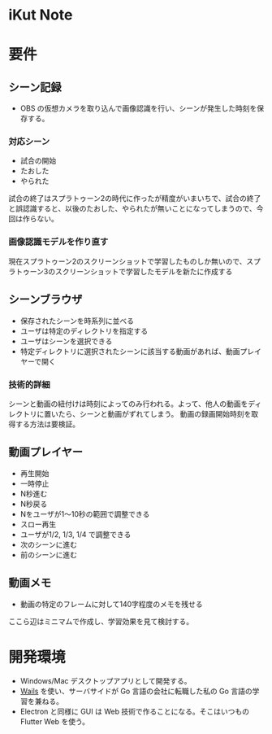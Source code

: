 # iKut Note

# 要件

## シーン記録

- OBS の仮想カメラを取り込んで画像認識を行い、シーンが発生した時刻を保存する。

### 対応シーン

- 試合の開始
- たおした
- やられた

試合の終了はスプラトゥーン2の時代に作ったが精度がいまいちで、試合の終了と誤認識すると、以後のたおした、やられたが無いことになってしまうので、今回は作らない。

### 画像認識モデルを作り直す

現在スプラトゥーン2のスクリーンショットで学習したものしか無いので、スプラトゥーン3のスクリーンショットで学習したモデルを新たに作成する

## シーンブラウザ

- 保存されたシーンを時系列に並べる
- ユーザは特定のディレクトリを指定する
- ユーザはシーンを選択できる
- 特定ディレクトリに選択されたシーンに該当する動画があれば、動画プレイヤーで開く

### 技術的詳細

シーンと動画の紐付けは時刻によってのみ行われる。よって、他人の動画をディレクトリに置いたら、シーンと動画がずれてしまう。
動画の録画開始時刻を取得する方法は要検証。

## 動画プレイヤー

- 再生開始
- 一時停止
- N秒進む
- N秒戻る
- Nをユーザが1〜10秒の範囲で調整できる
- スロー再生
- ユーザが1/2, 1/3, 1/4 で調整できる
- 次のシーンに進む
- 前のシーンに進む

## 動画メモ

- 動画の特定のフレームに対して140字程度のメモを残せる

ここら辺はミニマムで作成し、学習効果を見て検討する。

# 開発環境

- Windows/Mac デスクトップアプリとして開発する。
- [Wails](https://wails.io/) を使い、サーバサイドが Go 言語の会社に転職した私の Go 言語の学習を兼ねる。
- Electron と同様に GUI は Web 技術で作ることになる。そこはいつもの Flutter Web を使う。
